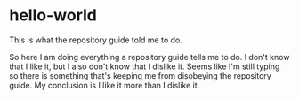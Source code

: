 # hello-world
This is what the repository guide told me to do.

So here I am doing everything a repository guide tells me to do. I don't know that I like it, but I also don't know that I dislike it. Seems like I'm still typing so there is something that's keeping me from disobeying the repository guide. My conclusion is I like it more than I dislike it.
